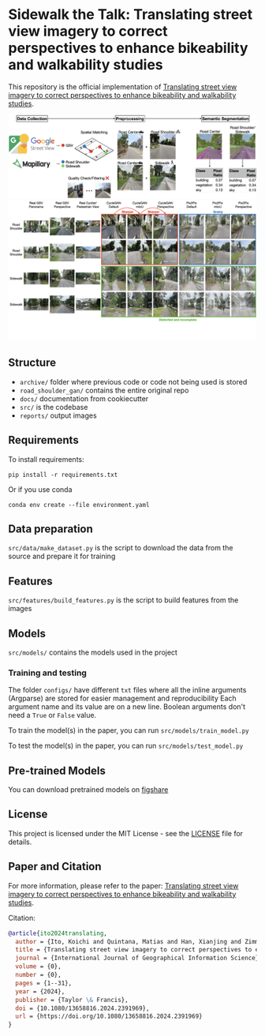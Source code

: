 # Sidewalk the Talk: Translating street view imagery to correct perspectives to enhance bikeability and walkability studies

This repository is the official implementation of [Translating street view imagery to correct perspectives to enhance bikeability and walkability studies](https://doi.org/10.1080/13658816.2024.2391969).

![Workflow diagram](reports/diagrams/workflow2.006.png)
![Generated images](reports/diagrams/workflow.009.png)

## Structure
- `archive/` folder where previous code or code not being used is stored
- `road_shoulder_gan/` contains the entire original repo
- `docs/` documentation from cookiecutter
- `src/` is the codebase
- `reports/` output images

## Requirements

To install requirements:

```setup
pip install -r requirements.txt
```

Or if you use conda
```conda
conda env create --file environment.yaml
```

## Data preparation
`src/data/make_dataset.py` is the script to download the data from the source and prepare it for training

## Features
`src/features/build_features.py` is the script to build features from the images

## Models
`src/models/` contains the models used in the project

### Training and testing

The folder `configs/` have different `txt` files  where all the inline arguments (Argparse) are stored for easier management and reproducibility
Each argument name and its value are on a new line.
Boolean arguments don't need a `True` or `False` value.

To train the model(s) in the paper, you can run `src/models/train_model.py`

To test the model(s) in the paper, you can run `src/models/test_model.py`

## Pre-trained Models

You can download pretrained models on [figshare](https://figshare.com/articles/dataset/Data_and_code_for_Translating_street_view_imagery_to_correct_perspectives_to_enhance_bikeability_and_walkability_studies_/25532728/1?file=45432934)

## License

This project is licensed under the MIT License - see the [LICENSE](LICENSE) file for details.

## Paper and Citation

For more information, please refer to the paper: [Translating street view imagery to correct perspectives to enhance bikeability and walkability studies](https://doi.org/10.1080/13658816.2024.2391969).

Citation:
```bibtex
@article{ito2024translating,
  author = {Ito, Koichi and Quintana, Matias and Han, Xianjing and Zimmermann, Roger and Biljecki, Filip},
  title = {Translating street view imagery to correct perspectives to enhance bikeability and walkability studies},
  journal = {International Journal of Geographical Information Science},
  volume = {0},
  number = {0},
  pages = {1--31},
  year = {2024},
  publisher = {Taylor \& Francis},
  doi = {10.1080/13658816.2024.2391969},
  url = {https://doi.org/10.1080/13658816.2024.2391969}
}
```
